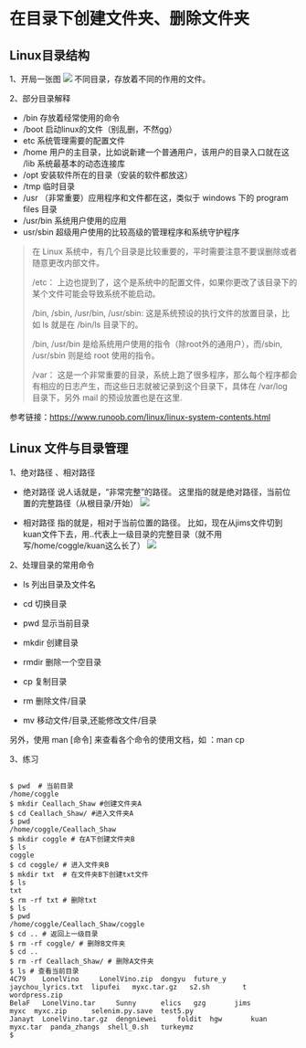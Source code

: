 

# 在目录下创建文件夹、删除文件夹

## Linux目录结构
1、开局一张图
![](https://inews.gtimg.com/newsapp_ls/0/14182432385/0.png)
不同目录，存放着不同的作用的文件。

2、部分目录解释

- /bin 
存放着经常使用的命令
- /boot
启动linux的文件（别乱删，不然gg）
- etc
系统管理需要的配置文件
- /home
用户的主目录，比如说新建一个普通用户，该用户的目录入口就在这
/lib
系统最基本的动态连接库
- /opt
安装软件所在的目录（安装的软件都放这）
- /tmp 
临时目录
- /usr 
（非常重要）应用程序和文件都在这，类似于 windows 下的 program files 目录
- /usr/bin
系统用户使用的应用
- usr/sbin
超级用户使用的比较高级的管理程序和系统守护程序

> 在 Linux 系统中，有几个目录是比较重要的，平时需要注意不要误删除或者随意更改内部文件。
>
>/etc： 上边也提到了，这个是系统中的配置文件，如果你更改了该目录下的某个文件可能会导致系统不能启动。
>
>/bin, /sbin, /usr/bin, /usr/sbin: 这是系统预设的执行文件的放置目录，比如 ls 就是在 /bin/ls 目录下的。
>
>/bin, /usr/bin 是给系统用户使用的指令（除root外的通用户），而/sbin, /usr/sbin 则是给 root 使用的指令。
>
>/var： 这是一个非常重要的目录，系统上跑了很多程序，那么每个程序都会有相应的日志产生，而这些日志就被记录到这个目录下，具体在 /var/log 目录下，另外 mail 的预设放置也是在这里.
>

参考链接：https://www.runoob.com/linux/linux-system-contents.html


## Linux 文件与目录管理

1、绝对路径 、相对路径

- 绝对路径
说人话就是，“非常完整”的路径。
这里指的就是绝对路径，当前位置的完整路径（从根目录/开始）
![](https://files.catbox.moe/7viwxj.png)

- 相对路径
指的就是，相对于当前位置的路径。
比如，现在从jims文件切到kuan文件下去，用..代表上一级目录的完整目录（就不用写/home/coggle/kuan这么长了）
![](https://inews.gtimg.com/newsapp_ls/0/14182761484/0.png)

2、处理目录的常用命令

- ls 
列出目录及文件名
- cd 
切换目录

- pwd
显示当前目录

- mkdir
创建目录

- rmdir 
删除一个空目录

- cp 
复制目录

- rm 
删除文件/目录

- mv 
移动文件/目录,还能修改文件/目录

另外，使用 man [命令] 来查看各个命令的使用文档，如 ：man cp

3、练习

```shell

$ pwd  # 当前目录
/home/coggle
$ mkdir Ceallach_Shaw #创建文件夹A
$ cd Ceallach_Shaw/ #进入文件夹A
$ pwd 
/home/coggle/Ceallach_Shaw
$ mkdir coggle # 在A下创建文件夹B
$ ls
coggle
$ cd coggle/ # 进入文件夹B
$ mkdir txt  # 在文件夹B下创建txt文件
$ ls
txt
$ rm -rf txt # 删除txt
$ ls
$ pwd
/home/coggle/Ceallach_Shaw/coggle
$ cd .. # 返回上一级目录
$ rm -rf coggle/ # 删除B文件夹
$ cd ..
$ rm -rf Ceallach_Shaw/ # 删除A文件夹
$ ls # 查看当前目录
4C79	LonelVino	  LonelVino.zip  dongyu  future_y  jaychou_lyrics.txt  lipufei	 myxc.tar.gz   s2.sh		t	  wordpress.zip
BelaF	LonelVino.tar	  Sunny		 elics	 gzg	   jims		       myxc	 myxc.zip      selenim.py.save	test5.py
Janayt	LonelVino.tar.gz  dengniewei	 foldit  hgw	   kuan		       myxc.tar  panda_zhangs  shell_0.sh	turkeymz
$ 

```


